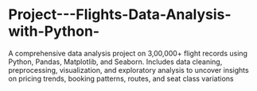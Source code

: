 # Project---Flights-Data-Analysis-with-Python-
A comprehensive data analysis project on 3,00,000+ flight records using Python, Pandas, Matplotlib, and Seaborn. Includes data cleaning, preprocessing, visualization, and exploratory analysis to uncover insights on pricing trends, booking patterns, routes, and seat class variations
